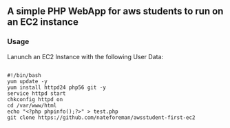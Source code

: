 ## A simple PHP WebApp for aws students to run on an EC2 instance

### Usage
Lanunch an EC2 Instance with the following User Data:

~~~~

#!/bin/bash
yum update -y
yum install httpd24 php56 git -y
service httpd start
chkconfig httpd on
cd /var/www/html
echo "<?php phpinfo();?>" > test.php
git clone https://github.com/nateforeman/awsstudent-first-ec2

~~~~
